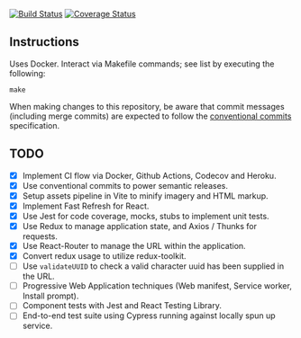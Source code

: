 [![Build Status](https://github.com/anthonyhastings/dishonored2-power-calculator/actions/workflows/release.yml/badge.svg?branch=master "Build Status")](https://github.com/anthonyhastings/dishonored2-power-calculator/actions?query=workflow%3Arelease+branch%3Amaster)
[![Coverage Status](https://codecov.io/gh/anthonyhastings/dishonored2-power-calculator/branch/master/graph/badge.svg "Coverage Status")](https://codecov.io/gh/anthonyhastings/dishonored2-power-calculator)

## Instructions

Uses Docker.
Interact via Makefile commands; see list by executing the following:
```
make
```

When making changes to this repository, be aware that commit messages (including merge commits) are expected to follow the [conventional commits](https://www.conventionalcommits.org/en/v1.0.0/) specification.


## TODO
- [X] Implement CI flow via Docker, Github Actions, Codecov and Heroku.
- [X] Use conventional commits to power semantic releases.
- [X] Setup assets pipeline in Vite to minify imagery and HTML markup.
- [X] Implement Fast Refresh for React.
- [X] Use Jest for code coverage, mocks, stubs to implement unit tests.
- [X] Use Redux to manage application state, and Axios / Thunks for requests.
- [X] Use React-Router to manage the URL within the application.
- [X] Convert redux usage to utilize redux-toolkit.
- [ ] Use `validateUUID` to check a valid character uuid has been supplied in the URL.
- [ ] Progressive Web Application techniques (Web manifest, Service worker, Install prompt).
- [ ] Component tests with Jest and React Testing Library.
- [ ] End-to-end test suite using Cypress running against locally spun up service.
